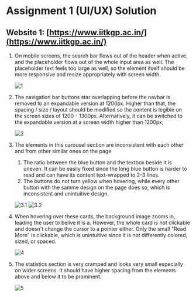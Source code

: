 # Assignment 1 (UI/UX) Solution

## Website 1: [https://www.iitkgp.ac.in/](https://www.iitkgp.ac.in/)

1. On mobile screens, the search bar flows out of the header when active, and the placeholder flows out of the whole input area as well. The placeholder text feels too large as well, so the element itself should be more responsive and resize appropriately with screen width.

   ![1](https://imgur.com/Ghg4X3x.png)

2. The navigation bar buttons star overlapping before the navbar is removed to an expandable version at 1200px. Higher than that, the spacing / size / layout should be modified so the content is legible on the screen sizes of 1200 - 1300px. Alternatively, it can be switched to the expandable version at a screen width higher than 1200px;

   ![2](https://imgur.com/mxKiM8V.png)

3. The elements in this carousel section are inconsistent with each other and from other similar ones on the page

   1. The ratio between the blue button and the textbox beside it is uneven. It can be easily fixed since the long blue button is harder to read and can have its content text-wrapped to 2-3 lines.
   2. The buttons do not turn yellow when hovering, while every other button with the samme design on the page does so, which is inconsistent and unintuitive design.

   ![3.1](https://imgur.com/I4OmTyJ.png)
   ![3.2](https://imgur.com/gm1nF5o.png)

4. When hovering over these cards, the background image zooms in, leading the user to belive it is a. However, the whole card is not clickable and doesn't change the cursor to a pointer either. Only the small "Read More" is clickable, which is unintuitive since it is not differently colored, sized, or spaced.

   ![4](https://imgur.com/VLxr4TU.png)

5. The statistics section is very cramped and looks very small especially on wider screens. It should have higher spacing from the elements above and below it to be prominent.

   ![5](https://imgur.com/hMDvJYj.png)
